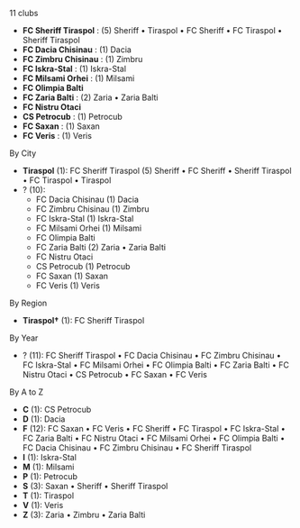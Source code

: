 11 clubs

- **FC Sheriff Tiraspol** : (5) Sheriff • Tiraspol • FC Sheriff • FC Tiraspol • Sheriff Tiraspol
- **FC Dacia Chisinau** : (1) Dacia
- **FC Zimbru Chisinau** : (1) Zimbru
- **FC Iskra-Stal** : (1) Iskra-Stal
- **FC Milsami Orhei** : (1) Milsami
- **FC Olimpia Balti**
- **FC Zaria Balti** : (2) Zaria • Zaria Balti
- **FC Nistru Otaci**
- **CS Petrocub** : (1) Petrocub
- **FC Saxan** : (1) Saxan
- **FC Veris** : (1) Veris




By City

- **Tiraspol** (1): FC Sheriff Tiraspol  (5) Sheriff • FC Sheriff • Sheriff Tiraspol • FC Tiraspol • Tiraspol
- ? (10): 
  - FC Dacia Chisinau  (1) Dacia
  - FC Zimbru Chisinau  (1) Zimbru
  - FC Iskra-Stal  (1) Iskra-Stal
  - FC Milsami Orhei  (1) Milsami
  - FC Olimpia Balti 
  - FC Zaria Balti  (2) Zaria • Zaria Balti
  - FC Nistru Otaci 
  - CS Petrocub  (1) Petrocub
  - FC Saxan  (1) Saxan
  - FC Veris  (1) Veris




By Region

- **Tiraspol†** (1):   FC Sheriff Tiraspol




By Year

- ? (11):   FC Sheriff Tiraspol • FC Dacia Chisinau • FC Zimbru Chisinau • FC Iskra-Stal • FC Milsami Orhei • FC Olimpia Balti • FC Zaria Balti • FC Nistru Otaci • CS Petrocub • FC Saxan • FC Veris






By A to Z

- **C** (1): CS Petrocub
- **D** (1): Dacia
- **F** (12): FC Saxan • FC Veris • FC Sheriff • FC Tiraspol • FC Iskra-Stal • FC Zaria Balti • FC Nistru Otaci • FC Milsami Orhei • FC Olimpia Balti • FC Dacia Chisinau • FC Zimbru Chisinau • FC Sheriff Tiraspol
- **I** (1): Iskra-Stal
- **M** (1): Milsami
- **P** (1): Petrocub
- **S** (3): Saxan • Sheriff • Sheriff Tiraspol
- **T** (1): Tiraspol
- **V** (1): Veris
- **Z** (3): Zaria • Zimbru • Zaria Balti




